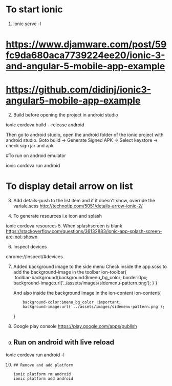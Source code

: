 # To start ionic
1.  ionic serve -l

# https://www.djamware.com/post/59fc9da680aca7739224ee20/ionic-3-and-angular-5-mobile-app-example

# https://github.com/didinj/ionic3-angular5-mobile-app-example

2.  Build before opening the project in android studio

ionic cordova build --release android

Then go to android studio, open the android folder of the ionic project with android studio. 
Goto build -> Generate Signed APK -> Select keystore -> check sign jar and apk

#To run on android emulator

ionic cordova run android

# To display detail arrow on list
3.  Add details-push to the list item and if it doesn't show, override the variale.scss
http://technotip.com/5051/details-arrow-ionic-2/

4.  To generate resources i.e icon and splash

ionic cordova resources
5.  When splashscreen is blank
https://stackoverflow.com/questions/36132883/ionic-app-splash-screen-are-not-shown

6.  Inspect devices

chrome://inspect/#devices

7.  Added background image to the side menu
    Check inside the app.scss to add the background-image in the toolbar
    ion-toolbar{         
            .toolbar-background{background:$menu_bg_color; border:0px; background-image:url('../assets/images/sidemenu-pattern.png');
            }
    }

    And also inside the background image in the ion-content
    ion-content{
        
            background-color:$menu_bg_color !important;
            background-image:url('../assets/images/sidemenu-pattern.png'); 
    }

8. Google play console
https://play.google.com/apps/publish

9.   ## Run on android with live reload
ionic cordova run android -l

10.     ## Remove and add platform

        ionic platform rm android
        ionic platform add android